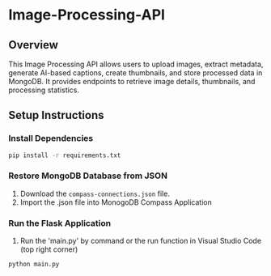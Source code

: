 # Image-Processing-API
## Overview

This Image Processing API allows users to upload images, extract metadata, generate AI-based captions, create thumbnails, and store processed data in MongoDB. It provides endpoints to retrieve image details, thumbnails, and processing statistics.

## Setup Instructions

### Install Dependencies

```bash
pip install -r requirements.txt
```
### Restore MongoDB Database from JSON
1. Download the `compass-connections.json` file.
2. Import the .json file into MonogoDB Compass Application

### Run the Flask Application
1. Run the 'main.py' by command or the run function in Visual Studio Code (top right corner)
```bash
python main.py
```
